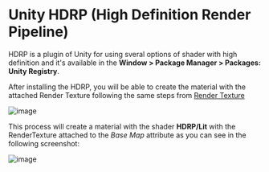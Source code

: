 # Unity HDRP (High Definition Render Pipeline)

HDRP is a plugin of Unity for using sveral options of shader with high definition and it's available in the **Window > Package Manager > Packages: Unity Registry**.

After installing the HDRP, you will be able to create the material with the attached Render Texture following the same steps from [Render Texture](https://hisplayer.github.io/UnityWindows-SDK/#/setup-guide?id=rendertexture)

![image](https://github.com/HISPlayer/UnityAndroid-SDK/assets/47497948/fbdf3cdd-991f-4884-a720-6af9c93a1e23)

This process will create a material with the shader **HDRP/Lit** with the RenderTexture attached to the *Base Map* attribute as you can see in the following screenshot:

![image](https://github.com/HISPlayer/UnityAndroid-SDK/assets/47497948/8d00c6f3-5500-4eaf-8e21-50153dd06ac1)
